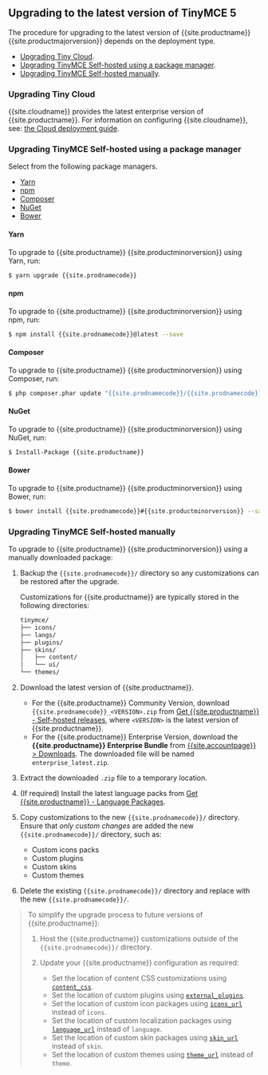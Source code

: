 ## Upgrading to the latest version of TinyMCE 5
The procedure for upgrading to the latest version of {{site.productname}} {{site.productmajorversion}} depends on the deployment type.

* [Upgrading Tiny Cloud](#upgradingtinycloud).
* [Upgrading TinyMCE Self-hosted using a package manager](##upgradingtinymceself-hostedusingapackagemanager).
* [Upgrading TinyMCE Self-hosted manually](#upgradingtinymceself-hostedmanually).

### Upgrading Tiny Cloud

{{site.cloudname}} provides the latest enterprise version of {{site.productname}}. For information on configuring {{site.cloudname}}, see: [the Cloud deployment guide]({{site.baseurl}}/cloud-deployment-guide/).
### Upgrading TinyMCE Self-hosted using a package manager
Select from the following package managers.

* [Yarn](#yarn)
* [npm](#npm)
* [Composer](#composer)
* [NuGet](#nuget)
* [Bower](#bower)

#### Yarn
To upgrade to {{site.productname}} {{site.productminorversion}} using Yarn, run:
```sh
$ yarn upgrade {{site.prodnamecode}}
```

#### npm
To upgrade to {{site.productname}} {{site.productminorversion}} using npm, run:
```sh
$ npm install {{site.prodnamecode}}@latest --save
```

#### Composer
To upgrade to {{site.productname}} {{site.productminorversion}} using Composer, run:
```sh
$ php composer.phar update "{{site.prodnamecode}}/{{site.prodnamecode}}"
```

#### NuGet
To upgrade to {{site.productname}} {{site.productminorversion}} using NuGet, run:
```sh
$ Install-Package {{site.productname}}
```

#### Bower
To upgrade to {{site.productname}} {{site.productminorversion}} using Bower, run:
```sh
$ bower install {{site.prodnamecode}}#{{site.productminorversion}} --save
```

### Upgrading TinyMCE Self-hosted manually
To upgrade to {{site.productname}} {{site.productminorversion}} using a manually downloaded package:

1. Backup the `{{site.prodnamecode}}/` directory so any customizations can be restored after the upgrade.

    Customizations for {{site.productname}} are typically stored in the following directories:

    ```sh
    tinymce/
    ├── icons/
    ├── langs/
    ├── plugins/
    ├── skins/
    │   ├── content/
    │   └── ui/
    └── themes/
    ```

1. Download the latest version of {{site.productname}}.

    * For the {{site.productname}} Community Version, download `{{site.prodnamecode}}_<VERSION>.zip` from [Get {{site.productname}} - Self-hosted releases]({{site.gettiny}}/self-hosted/), where _`<VERSION>`_ is the latest version of {{site.productname}}.
    * For the {{site.productname}} Enterprise Version, download the **{{site.productname}} Enterprise Bundle** from [{{site.accountpage}} > Downloads](https://www.tiny.cloud/my-account/downloads/). The downloaded file will be named `enterprise_latest.zip`.

1. Extract the downloaded `.zip` file to a temporary location.
1. (If required) Install the latest language packs from [Get {{site.productname}} - Language Packages]({{site.gettiny}}/language-packages/).
1. Copy customizations to the new `{{site.prodnamecode}}/` directory. Ensure that _only custom changes_ are added the new `{{site.prodnamecode}}/` directory, such as:

    * Custom icons packs
    * Custom plugins
    * Custom skins
    * Custom themes
1. Delete the existing `{{site.prodnamecode}}/` directory and replace with the new `{{site.prodnamecode}}/`.

>To simplify the upgrade process to future versions of {{site.productname}}:
>
>1. Host the {{site.productname}} customizations outside of the `{{site.prodnamecode}}/` directory.
>1. Update your {{site.productname}} configuration as required:
>
>    * Set the location of content CSS customizations using [`content_css`]({{site.baseurl}}/configure/content-appearance/#content_css).
>    * Set the location of custom plugins using [`external_plugins`]({{site.baseurl}}/configure/integration-and-setup/#external_plugins).
>    * Set the location of custom icon packages using [`icons_url`]({{site.baseurl}}/configure/editor-appearance/#icons_url) instead of `icons`.
>    * Set the location of custom localization packages using [`language_url`]({{site.baseurl}}/configure/localization/#language_url) instead of `language`.
>    * Set the location of custom skin packages using [`skin_url`]({{site.baseurl}}/configure/editor-appearance/#skin_url) instead of `skin`.
>    * Set the location of custom themes using [`theme_url`]({{site.baseurl}}/configure/editor-appearance/#theme_url) instead of `theme`.